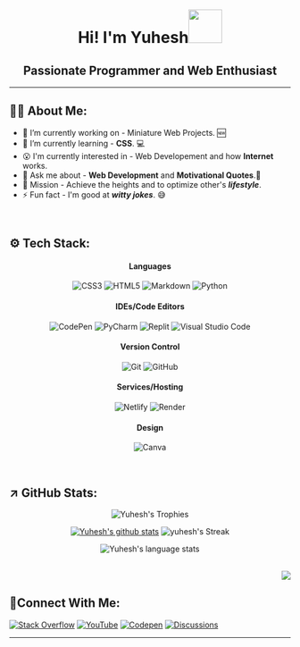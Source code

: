<!-- Code Starts Here!-->
<div align="center">
 
<h1> <b>Hi! I'm Yuhesh</b><img src="https://cdn.jsdelivr.net/gh/shuding/fluentui-emoji-unicode/assets/%F0%9F%91%8B_3d.png" width=60></h1>

## **Passionate Programmer** and **Web Enthusiast**

</div>

 
---
<!--About me section-->
## 🤘🏻 About Me:
- 🔭 I’m currently working on - Miniature Web Projects. 🆕<br>
- 🌱 I’m currently learning - **CSS**. 💻<br>
- 😮 I'm currently interested in - Web Developement and how **Internet** works.
- 💬 Ask me about - **Web Development** and **Motivational Quotes**.🔬<br>
- 🎯 Mission - Achieve the heights and to optimize other's ***lifestyle***. <br>
- ⚡ Fun fact - I'm good at ***witty jokes***. 😅

<br>

<!--Tech stack section-->
## ⚙️ Tech Stack:

<div align="center">
<!----------------------------->
  
#### **Languages**  
![CSS3](https://img.shields.io/badge/css3-%231572B6.svg?style=for-the-badge&logo=css3&logoColor=white)
![HTML5](https://img.shields.io/badge/html5-%23E34F26.svg?style=for-the-badge&logo=html5&logoColor=white)
![Markdown](https://img.shields.io/badge/markdown-%23000000.svg?style=for-the-badge&logo=markdown&logoColor=white)
![Python](https://img.shields.io/badge/python-3670A0?style=for-the-badge&logo=python&logoColor=ffdd54)

<!----------------------------->
#### **IDEs/Code Editors**
![CodePen](https://img.shields.io/badge/CodePen-white?style=for-the-badge&logo=codepen&logoColor=black)
![PyCharm](https://img.shields.io/badge/pycharm-143?style=for-the-badge&logo=pycharm&logoColor=black&color=black&labelColor=green)
![Replit](https://img.shields.io/badge/Replit-DD1200?style=for-the-badge&logo=Replit&logoColor=white)
![Visual Studio Code](https://img.shields.io/badge/Visual%20Studio%20Code-0078d7.svg?style=for-the-badge&logo=visual-studio-code&logoColor=white)
<!----------------------------->

#### **Version Control**
![Git](https://img.shields.io/badge/git-%23F05033.svg?style=for-the-badge&logo=git&logoColor=white)
![GitHub](https://img.shields.io/badge/github-%23121011.svg?style=for-the-badge&logo=github&logoColor=white)

<!----------------------------->

#### **Services/Hosting**
![Netlify](https://img.shields.io/badge/netlify-%23000000.svg?style=for-the-badge&logo=netlify&logoColor=#00C7B7)
![Render](https://img.shields.io/badge/Render-%46E3B7.svg?style=for-the-badge&logo=render&logoColor=white)

<!----------------------------->

#### **Design**
![Canva](https://img.shields.io/badge/Canva-%2300C4CC.svg?style=for-the-badge&logo=Canva&logoColor=white)
 

</div>
<br>

<!--Stats section-->
## ↗️ GitHub Stats:
  
<div align="center">

  ![Yuhesh's Trophies](https://github-profile-trophy.vercel.app/?username=Yuheshpandian&theme=radical)
  
  [![Yuhesh's github stats](https://github-readme-stats.vercel.app/api?username=Yuheshpandian&show_icons=true&theme=radical&margin=false)](https://github.com/Yuheshpandian?tab=repositories)
  ![yuhesh's Streak](http://github-readme-streak-stats.herokuapp.com?user=Yuheshpandian&theme=radical&date_format=j%20M%5B%20Y%5D&border=FFFFFF&ring=4C8EDA&stroke=FFFFFF&dates=1D64D0)
  
  ![Yuhesh's language stats](https://github-readme-stats.vercel.app/api/top-langs/?username=Yuheshpandian&theme=radical)
  
</div>

<br>

<div align="right">
<a href="https://visitcount.itsvg.in">
  <img src="https://visitcount.itsvg.in/api?id=Yuheshpandian&label=Profile%20Views&color=6&icon=5&pretty=false" />
</a>
</div>


<!--Connect with me section-->
## 🔗Connect With Me:

[![Stack Overflow](https://img.shields.io/badge/-Stackoverflow-FE7A16?style=for-the-badge&logo=stack-overflow&logoColor=white)](https://stackoverflow.com/users/21027178/yuhesh-pandian) 
[![YouTube](https://img.shields.io/badge/YouTube-%23FF0000.svg?style=for-the-badge&logo=YouTube&logoColor=white)](https://youtube.com/@pandias_coding) 
[![Codepen](https://img.shields.io/badge/Codepen-000000?style=for-the-badge&logo=codepen&logoColor=white)](https://codepen.io/Yuheshpandian) 
[![Discussions](https://img.shields.io/badge/Discussions-8A2BE2?style=for-the-badge)](https://github.com/Yuheshpandian/Yuheshpandian/discussions)

---
<!-- Code Ends Here -->
